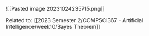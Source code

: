 ![[Pasted image 20231024235715.png]]

Related to: [[2023 Semester 2/COMPSCI367 - Artificial Intelligence/week10/Bayes Theorem]]